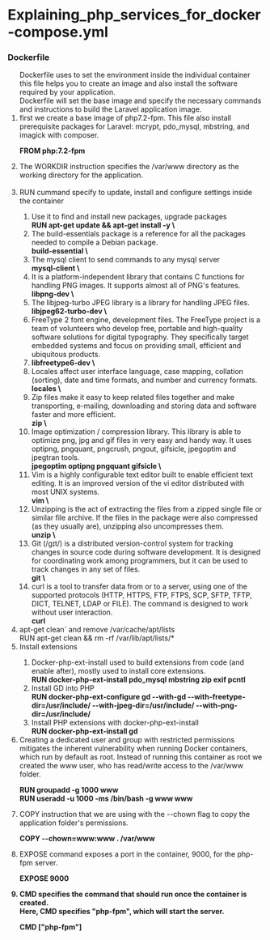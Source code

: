 # Explaining_php_services_for_docker-compose.yml
### Dockerfile
<ol>
Dockerfile uses to set the environment inside the individual container this file helps you to create an image and also install the software required by your application.</br>
Dockerfile will set the base image and specify the necessary commands and instructions to build the Laravel application image.</br>

<li>first we create a base image of php7.2-fpm. This file also install prerequisite packages for Laravel: mcrypt, pdo_mysql, mbstring, and imagick with composer.</li>

<strong>FROM php:7.2-fpm</strong></br>
<li>The WORKDIR instruction specifies the /var/www directory as the working directory for the application.</li></br>

<li>RUN cummand specify to update, install and configure settings inside the container</li> 
<ol>
<li>Use it to find and install new packages, upgrade packages</li>
<strong>RUN apt-get update && apt-get install -y \</strong></br>

<li>The build-essentials package is a reference for all the packages needed to compile a Debian package.</li>
    <strong>build-essential \</strong></br>

<li>The mysql client to send commands to any mysql server   </li>
    <strong>mysql-client \</strong></br>

<li>It is a platform-independent library that contains C functions for handling PNG images. It supports almost all of PNG's features.</li>
    <strong>libpng-dev \</strong></br>

<li>The libjpeg-turbo JPEG library is a library for handling JPEG files.  </li>  
    <strong>libjpeg62-turbo-dev \</strong></br>

<li>FreeType 2 font engine, development files. The FreeType project is a team of volunteers who develop free, portable and high-quality software solutions for digital typography. They specifically target embedded systems and focus on providing small, efficient and ubiquitous products.    <li>
    <strong>libfreetype6-dev \</strong></br>

<li>Locales affect user interface language, case mapping, collation (sorting), date and time formats, and number and currency formats.   </li> 
    <strong>locales \</strong></br>

<li>Zip files make it easy to keep related files together and make transporting, e-mailing, downloading and storing data and software faster and more efficient.   </li> 
    <strong>zip \</strong></br>

<li>Image optimization / compression library. This library is able to optimize png, jpg and gif files in very easy and handy way. It uses optipng, pngquant, pngcrush, pngout, gifsicle, jpegoptim and jpegtran tools. </li>   
    <strong>jpegoptim optipng pngquant gifsicle \</strong></br>

<li>Vim is a highly configurable text editor built to enable efficient text editing. It is an improved version of the vi editor distributed with most UNIX systems.  </li>  
    <strong>vim \</strong></br>

<li>Unzipping is the act of extracting the files from a zipped single file or similar file archive. If the files in the package were also compressed (as they usually are), unzipping also uncompresses them. </li>      
    <strong>unzip \</strong></br>

<li> Git (/ɡɪt/) is a distributed version-control system for tracking changes in source code during software development. It is designed for coordinating work among programmers, but it can be used to track changes in any set of files.  </li>      
    <strong>git \</strong></br>

<li>curl is a tool to transfer data from or to a server, using one of the supported protocols (HTTP, HTTPS, FTP, FTPS, SCP, SFTP, TFTP, DICT, TELNET, LDAP or FILE). The command is designed to work without user interaction.  </li>      
    <strong>curl</strong></br>
</ol>

<li>apt-get clean` and remove /var/cache/apt/lists </li>
RUN apt-get clean && rm -rf /var/lib/apt/lists/*</br>

<li>Install extensions</li>
<ol>
<li>Docker-php-ext-install used to build extensions from code (and enable after), mostly used to install core extensions.</li>
<strong>RUN docker-php-ext-install pdo_mysql mbstring zip exif pcntl</strong></br>
<li>Install GD into PHP </li>
<strong>RUN docker-php-ext-configure gd --with-gd --with-freetype-dir=/usr/include/ --with-jpeg-dir=/usr/include/ --with-png-dir=/usr/include/</strong></br>
<li>Install PHP extensions with docker-php-ext-install</li>
<strong>RUN docker-php-ext-install gd</strong>
</ol>

<li>Creating a dedicated user and group with restricted permissions mitigates the inherent vulnerability when running Docker containers, which run by default as root. Instead of running this container as root we created the www user, who has read/write access to the /var/www folder.</li>

<strong>RUN groupadd -g 1000 www</br>
RUN useradd -u 1000 -ms /bin/bash -g www www</strong>


<li>COPY instruction that we are using with the --chown flag to copy the application folder's permissions.</li>

<strong>COPY --chown=www:www . /var/www</strong></br>

<li>EXPOSE command exposes a port in the container, 9000, for the php-fpm server.</li>

<strong>EXPOSE 9000<strong></br>

<li>CMD specifies the command that should run once the container is created. </br>
Here, CMD specifies "php-fpm", which will start the server.</li>

<strong>CMD ["php-fpm"]</strong>
</ol>
